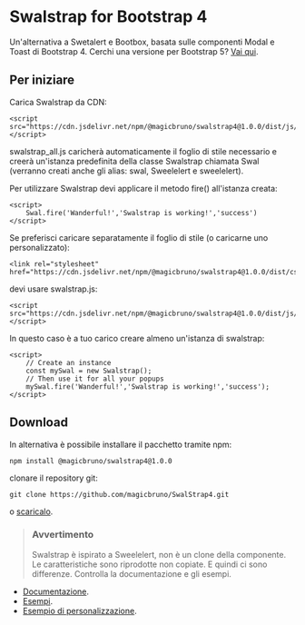 # Swalstrap for Bootstrap 4
Un'alternativa a Swetalert e Bootbox, basata sulle componenti Modal e Toast di Bootstrap 4. Cerchi una versione per Bootstrap 5? [Vai qui](https://github.com/magicbruno/swalstrap5).

## Per iniziare 
Carica Swalstrap da CDN:

```
<script src="https://cdn.jsdelivr.net/npm/@magicbruno/swalstrap4@1.0.0/dist/js/swalstrap_all.min.js"></script>
```
swalstrap_all.js caricherà automaticamente il foglio di stile necessario e creerà un'istanza predefinita della classe Swalstrap chiamata Swal (verranno creati anche gli alias: swal, Sweelelert e sweelelert).

Per utilizzare Swalstrap devi applicare il metodo fire() all'istanza creata:
```
<script>
    Swal.fire('Wanderful!','Swalstrap is working!','success')
</script>
```
Se preferisci caricare separatamente il foglio di stile (o caricarne uno personalizzato):
```
<link rel="stylesheet" href="https://cdn.jsdelivr.net/npm/@magicbruno/swalstrap4@1.0.0/dist/css/swalstrap.min.css">
```
devi usare swalstrap.js:
```
<script src="https://cdn.jsdelivr.net/npm/@magicbruno/swalstrap4@1.0.0/dist/js/swalstrap.min.js"></script>
```
In questo caso è a tuo carico creare almeno un'istanza di swalstrap:
```
<script>
    // Create an instance 
    const mySwal = new Swalstrap();
    // Then use it for all your popups
    mySwal.fire('Wanderful!','Swalstrap is working!','success');
</script>
```
## Download

In alternativa è possibile installare il pacchetto tramite npm:
```
npm install @magicbruno/swalstrap4@1.0.0
```
clonare il repository git:
```
git clone https://github.com/magicbruno/SwalStrap4.git
```
o [scaricalo](https://github.com/magicbruno/SwalStrap4/archive/refs/heads/main.zip).

>### Avvertimento
>Swalstrap è ispirato a Sweelelert, non è un clone della componente. Le caratteristiche sono riprodotte non copiate.
>E quindi ci sono differenze. Controlla la documentazione e gli esempi.

- [Documentazione](https://magicbruno.github.io/SwalStrap4/api-it.html).
- [Esempi](https://magicbruno.github.io/SwalStrap4/basic-examples.html).
- [Esempio di personalizzazione](https://magicbruno.github.io/SwalStrap4/custumization.html).




